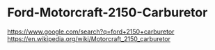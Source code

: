 # Ford-Motorcraft-2150-Carburetor
https://www.google.com/search?q=ford+2150+carburetor https://en.wikipedia.org/wiki/Motorcraft_2150_carburetor
